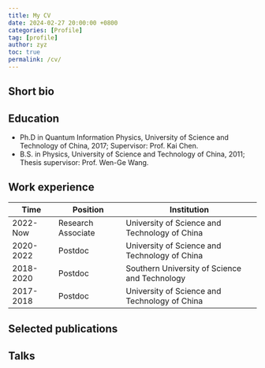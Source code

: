 ```yaml
---
title: My CV
date: 2024-02-27 20:00:00 +0800
categories: [Profile]
tag: [profile]
author: zyz
toc: true
permalink: /cv/
---
```


Short bio
--------------------------------------------

Education
--------------------------------------------
* Ph.D in Quantum Information Physics, University of Science and Technology of China, 2017; Supervisor: Prof. Kai Chen.
* B.S. in Physics, University of Science and Technology of China, 2011; Thesis supervisor: Prof. Wen-Ge Wang.

Work experience
--------------------------------------------

| Time      | Position           | Institution                                   |
|-----------|--------------------|-----------------------------------------------|
| 2022-Now  | Research Associate | University of Science and Technology of China |
| 2020-2022 | Postdoc            | University of Science and Technology of China |
| 2018-2020 | Postdoc            | Southern University of Science and Technology |
| 2017-2018 | Postdoc            | University of Science and Technology of China |




Selected publications
-------------------------------------------



Talks
-------------------------------------------

  

